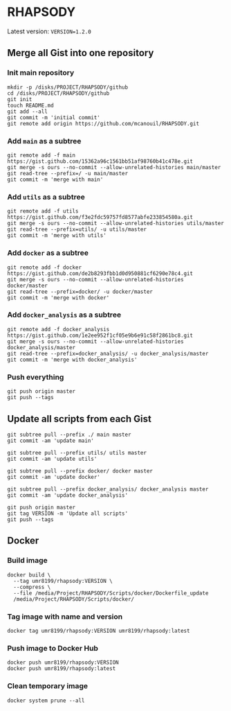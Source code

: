 RHAPSODY
========

Latest version: `VERSION=1.2.0`

## Merge all Gist into one repository

### Init main repository

```
mkdir -p /disks/PROJECT/RHAPSODY/github
cd /disks/PROJECT/RHAPSODY/github
git init 
touch README.md
git add --all
git commit -m 'initial commit'
git remote add origin https://github.com/mcanouil/RHAPSODY.git
```

### Add `main` as a subtree

```
git remote add -f main https://gist.github.com/15362a96c1561bb51af98760b41c478e.git
git merge -s ours --no-commit --allow-unrelated-histories main/master
git read-tree --prefix=/ -u main/master
git commit -m 'merge with main'
```

### Add `utils` as a subtree

```
git remote add -f utils https://gist.github.com/f3e2fdc59757fd8577abfe233854580a.git
git merge -s ours --no-commit --allow-unrelated-histories utils/master
git read-tree --prefix=utils/ -u utils/master
git commit -m 'merge with utils'
```

### Add `docker` as a subtree

```
git remote add -f docker https://gist.github.com/de2b8293fbb1d0d950881cf6290e78c4.git
git merge -s ours --no-commit --allow-unrelated-histories docker/master
git read-tree --prefix=docker/ -u docker/master
git commit -m 'merge with docker'
```

### Add `docker_analysis` as a subtree

```
git remote add -f docker_analysis https://gist.github.com/1e2ee952f1cf05e9b6e91c58f2861bc8.git
git merge -s ours --no-commit --allow-unrelated-histories docker_analysis/master
git read-tree --prefix=docker_analysis/ -u docker_analysis/master
git commit -m 'merge with docker_analysis'
```

### Push everything

```
git push origin master
git push --tags
```

## Update all scripts from each Gist

```
git subtree pull --prefix ./ main master
git commit -am 'update main'

git subtree pull --prefix utils/ utils master
git commit -am 'update utils'

git subtree pull --prefix docker/ docker master
git commit -am 'update docker'

git subtree pull --prefix docker_analysis/ docker_analysis master
git commit -am 'update docker_analysis'

git push origin master
git tag VERSION -m 'Update all scripts'
git push --tags
```

## Docker

### Build image

```
docker build \
  --tag umr8199/rhapsody:VERSION \
  --compress \
  --file /media/Project/RHAPSODY/Scripts/docker/Dockerfile_update 
  /media/Project/RHAPSODY/Scripts/docker/
```

### Tag image with name and version

```
docker tag umr8199/rhapsody:VERSION umr8199/rhapsody:latest
```

### Push image to Docker Hub

```
docker push umr8199/rhapsody:VERSION
docker push umr8199/rhapsody:latest
```

### Clean temporary image

```
docker system prune --all
```
